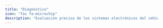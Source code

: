 ```yaml
---
title: "Diagnóstico"
icon: "fas fa-microchip"
description: "Evaluación precisa de los sistemas electrónicos del vehículo utilizando herramientas avanzadas, permitiendo identificar problemas de manera rápida y efectiva."
---
```

